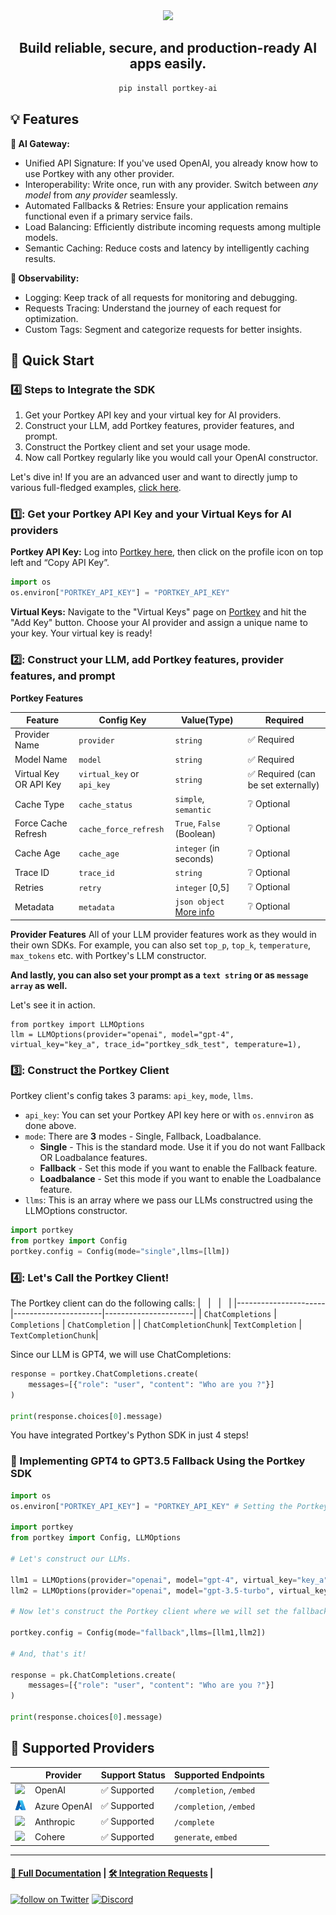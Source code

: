 <div align="center">
<img src="docs/images/header.png" height=150><br />

## Build reliable, secure, and production-ready AI apps easily.

```bash
pip install portkey-ai
```
</div>

## **💡 Features**

**🚪 AI Gateway:**
*  Unified API Signature: If you've used OpenAI, you already know how to use Portkey with any other provider.
*  Interoperability: Write once, run with any provider. Switch between _any model_ from _any provider_ seamlessly. 
*  Automated Fallbacks & Retries: Ensure your application remains functional even if a primary service fails.
*  Load Balancing: Efficiently distribute incoming requests among multiple models.
*  Semantic Caching: Reduce costs and latency by intelligently caching results.

**🔬 Observability:**
*  Logging: Keep track of all requests for monitoring and debugging.
*  Requests Tracing: Understand the journey of each request for optimization.
*  Custom Tags: Segment and categorize requests for better insights.

## **🚀 Quick Start**

### **4️⃣ Steps to Integrate the SDK**

1. Get your Portkey API key and your virtual key for AI providers.
2. Construct your LLM, add Portkey features, provider features, and prompt.
3. Construct the Portkey client and set your usage mode.
4. Now call Portkey regularly like you would call your OpenAI constructor.

Let's dive in! If you are an advanced user and want to directly jump to various full-fledged examples, [click here](https://github.com/Portkey-AI/portkey-python-sdk/tree/main/examples).

### 1️⃣: Get your Portkey API Key and your Virtual Keys for AI providers

**Portkey API Key:** Log into [Portkey here](https://app.portkey.ai/), then click on the profile icon on top left and “Copy API Key”.
```py
import os
os.environ["PORTKEY_API_KEY"] = "PORTKEY_API_KEY"
```
**Virtual Keys:** Navigate to the "Virtual Keys" page on [Portkey](https://app.portkey.ai/) and hit the "Add Key" button. Choose your AI provider and assign a unique name to your key. Your virtual key is ready!

### 2️⃣: Construct your LLM, add Portkey features, provider features, and prompt

**Portkey Features**

| Feature             | Config Key              | Value(Type)                                      | Required    |
|---------------------|-------------------------|--------------------------------------------------|-------------|
| Provider Name       | `provider`        | `string`                                         | ✅ Required  |
| Model Name        | `model`        | `string`                                         | ✅ Required |
| Virtual Key OR API Key        | `virtual_key` or `api_key`        | `string`                                         | ✅ Required (can be set externally) |
| Cache Type          | `cache_status`          | `simple`, `semantic`                             | ❔ Optional |
| Force Cache Refresh | `cache_force_refresh`   | `True`, `False` (Boolean)                                 | ❔ Optional |
| Cache Age           | `cache_age`             | `integer` (in seconds)                           | ❔ Optional |
| Trace ID            | `trace_id`              | `string`                                         | ❔ Optional |
| Retries         | `retry`           | `integer` [0,5]                                  | ❔ Optional |
| Metadata            | `metadata`              | `json object` [More info](https://docs.portkey.ai/key-features/custom-metadata)          | ❔ Optional |

**Provider Features** 
All of your LLM provider features work as they would in their own SDKs. For example, you can also set `top_p`, `top_k`, `temperature`, `max_tokens` etc. with Portkey's LLM constructor.

**And lastly, you can also set your prompt as a `text string` or as `message array` as well.**

Let's see it in action.
```
from portkey import LLMOptions
llm = LLMOptions(provider="openai", model="gpt-4", virtual_key="key_a", trace_id="portkey_sdk_test", temperature=1),
```

### 3️⃣: Construct the Portkey Client

Portkey client's config takes 3 params: `api_key`, `mode`, `llms`.

* `api_key`: You can set your Portkey API key here or with `os.ennviron` as done above.
* `mode`: There are **3** modes - Single, Fallback, Loadbalance.
  * **Single** - This is the standard mode. Use it if you do not want Fallback OR Loadbalance features.
  * **Fallback** - Set this mode if you want to enable the Fallback feature.
  * **Loadbalance** - Set this mode if you want to enable the Loadbalance feature. 
* `llms`: This is an array where we pass our LLMs constructred using the LLMOptions constructor.

```py
import portkey
from portkey import Config
portkey.config = Config(mode="single",llms=[llm])
```

### 4️⃣: Let's Call the Portkey Client!

The Portkey client can do the following calls: 
| &nbsp;               | &nbsp;               | &nbsp;               |
|----------------------|----------------------|----------------------|
| `ChatCompletions`    | `Completions`        | `ChatCompletion`     |
| `ChatCompletionChunk`| `TextCompletion`     | `TextCompletionChunk`|

Since our LLM is GPT4, we will use ChatCompletions:

```py
response = portkey.ChatCompletions.create(
    messages=[{"role": "user", "content": "Who are you ?"}]
)

print(response.choices[0].message)
```

You have integrated Portkey's Python SDK in just 4 steps!

### **🔁 Implementing GPT4 to GPT3.5 Fallback Using the Portkey SDK**

```py
import os
os.environ["PORTKEY_API_KEY"] = "PORTKEY_API_KEY" # Setting the Portkey API Key

import portkey
from portkey import Config, LLMOptions

# Let's construct our LLMs.

llm1 = LLMOptions(provider="openai", model="gpt-4", virtual_key="key_a"),
llm2 = LLMOptions(provider="openai", model="gpt-3.5-turbo", virtual_key="key_a")

# Now let's construct the Portkey client where we will set the fallback logic

portkey.config = Config(mode="fallback",llms=[llm1,llm2])

# And, that's it!

response = pk.ChatCompletions.create(
    messages=[{"role": "user", "content": "Who are you ?"}]
)

print(response.choices[0].message)
```

## **🤝 Supported Providers**

|| Provider  | Support Status  | Supported Endpoints |
|---|---|---|---|
| <img src="docs/images/openai.png" width=18 />| OpenAI | ✅ Supported  | `/completion`, `/embed` |
| <img src="docs/images/azure.png" width=18>| Azure OpenAI | ✅ Supported  | `/completion`, `/embed` |
| <img src="docs/images/anthropic.png" width=18>| Anthropic  | ✅ Supported  | `/complete` |
| <img src="docs/images/cohere.png" width=18>| Cohere  | ✅ Supported  | `generate`, `embed` |


---

#### [📝 Full Documentation](https://docs.portkey.ai/) | [🛠️ Integration Requests](https://github.com/Portkey-AI/Portkey/issues) | 

<a href="https://twitter.com/intent/follow?screen_name=portkeyai"><img src="https://img.shields.io/twitter/follow/portkeyai?style=social&logo=twitter" alt="follow on Twitter"></a>
<a href="https://discord.gg/sDk9JaNfK8" target="_blank"><img src="https://img.shields.io/discord/1143393887742861333?logo=discord" alt="Discord"></a>
